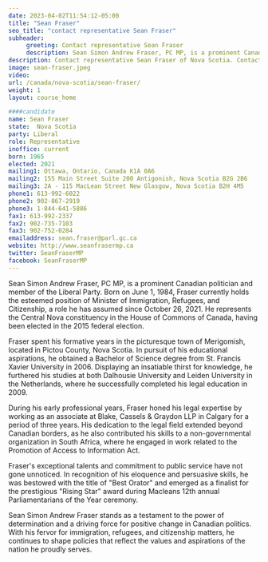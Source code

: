 ```yaml
---
date: 2023-04-02T11:54:12-05:00
title: "Sean Fraser"
seo_title: "contact representative Sean Fraser"
subheader:
     greeting: Contact representative Sean Fraser
     description: Sean Simon Andrew Fraser, PC MP, is a prominent Canadian politician and member of the Liberal Party. Born on June 1, 1984, Fraser currently holds the esteemed position of Minister of Immigration, Refugees, and Citizenship, a role he has assumed since October 26, 2021. He represents the Central Nova constituency in the House of Commons of Canada, having been elected in the 2015 federal election.
description: Contact representative Sean Fraser of Nova Scotia. Contact information for Sean Fraser includes email address, phone number, and mailing address.
image: sean-fraser.jpeg
video:
url: /canada/nova-scotia/sean-fraser/
weight: 1
layout: course_home

####candidate
name: Sean Fraser
state:	Nova Scotia
party: Liberal
role: Representative
inoffice: current
born: 1965
elected: 2021
mailing1: Ottawa, Ontario, Canada K1A 0A6
mailing2: 155 Main Street Suite 200 Antigonish, Nova Scotia B2G 2B6
mailing3: 2A - 115 MacLean Street New Glasgow, Nova Scotia B2H 4M5
phone1: 613-992-6022
phone2: 902-867-2919
phone3: 1-844-641-5886
fax1: 613-992-2337
fax2: 902-735-7103
fax3: 902-752-0284
emailaddress: sean.fraser@parl.gc.ca
website: http://www.seanfrasermp.ca
twitter: SeanFraserMP
facebook: SeanFraserMP
---
```


Sean Simon Andrew Fraser, PC MP, is a prominent Canadian politician and member of the Liberal Party. Born on June 1, 1984, Fraser currently holds the esteemed position of Minister of Immigration, Refugees, and Citizenship, a role he has assumed since October 26, 2021. He represents the Central Nova constituency in the House of Commons of Canada, having been elected in the 2015 federal election.

Fraser spent his formative years in the picturesque town of Merigomish, located in Pictou County, Nova Scotia. In pursuit of his educational aspirations, he obtained a Bachelor of Science degree from St. Francis Xavier University in 2006. Displaying an insatiable thirst for knowledge, he furthered his studies at both Dalhousie University and Leiden University in the Netherlands, where he successfully completed his legal education in 2009.

During his early professional years, Fraser honed his legal expertise by working as an associate at Blake, Cassels & Graydon LLP in Calgary for a period of three years. His dedication to the legal field extended beyond Canadian borders, as he also contributed his skills to a non-governmental organization in South Africa, where he engaged in work related to the Promotion of Access to Information Act.

Fraser's exceptional talents and commitment to public service have not gone unnoticed. In recognition of his eloquence and persuasive skills, he was bestowed with the title of "Best Orator" and emerged as a finalist for the prestigious "Rising Star" award during Macleans 12th annual Parliamentarians of the Year ceremony.

Sean Simon Andrew Fraser stands as a testament to the power of determination and a driving force for positive change in Canadian politics. With his fervor for immigration, refugees, and citizenship matters, he continues to shape policies that reflect the values and aspirations of the nation he proudly serves.
